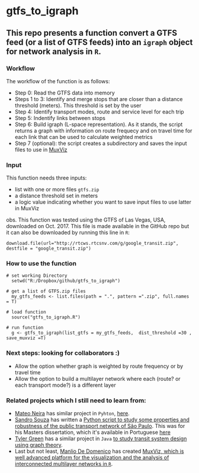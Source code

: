 # gtfs_to_igraph

## This repo presents a function convert a GTFS feed (or a list of GTFS feeds) into an `igraph` object for network analysis in `R`.


### Workflow
The workflow of the function is as follows:
 - Step 0: Read the GTFS data into memory
 - Steps 1 to 3: Identify and merge stops that are closer than a distance threshold (meters). This threshold is set by the user
 - Step 4: Identify transport modes, route and service level for each trip
 - Step 5: Indentify links between stops
 - Step 6: Build igraph (L-space representation). As it stands, the script returns a graph with information on route frequecy and on travel time for each link that can be used to calculate weighted metrics 
 - Step 7 (optional): the script creates a subdirectory and saves the input files to use in [MuxViz](https://github.com/manlius/muxViz)



### Input
This function needs three inputs: 
 - list with one or more files `gtfs.zip`
 - a distance threshold set in meters
 - a logic value indicating whether you want to save input files to use latter in MuxViz

obs. This function was tested using the GTFS of Las Vegas, USA, downloaded on Oct. 2017. This file is made available in the GitHub repo but it can also be downloaded by running this line in `R`: 

`download.file(url="http://rtcws.rtcsnv.com/g/google_transit.zip", destfile = "google_transit.zip")`


### How to use the function
```
# set working Directory
  setwd("R:/Dropbox/github/gtfs_to_igraph")

# get a list of GTFS.zip files
  my_gtfs_feeds <- list.files(path = ".", pattern =".zip", full.names = T)

# load function
  source("gtfs_to_igraph.R")

# run function
  g <- gtfs_to_igraph(list_gtfs = my_gtfs_feeds,  dist_threshold =30 , save_muxviz =T)
```


### Next steps: looking for collaborators :)
 - Allow the option whether graph is weighted by route frequency or by travel time
 - Allow the option to build a multilayer network where each (route? or each transport mode?) is a different layer


### Related projects which I still need to learn from:

  - [Mateo Neira](https://mateoneira.github.io/) has similar project in `Pyhton`, [here](https://mateoneira.github.io//transport_networks/).
 - [Sandro Souza](https://twitter.com/sandrofsousa) has written a [Python script to study some properties and robustness of the public transport network of São Paulo](https://github.com/sandrofsousa/PTN). This was for his Masters dissertation, which it's available in Portuguese [here](https://www.researchgate.net/publication/304946197_Estudo_das_propriedades_e_robustez_da_rede_de_transporte_publico_de_Sao_Paulo)
 - [Tyler Green](http://www.tyleragreen.com/) has a similar project in `Java` [to study transit system design using graph theory](https://github.com/tyleragreen/gtfs-graph).
 - Last but not least, [Manlio De Domenico](http://deim.urv.cat/~manlio.dedomenico/index.php) has created [MuxViz, which is well advanced platform for the visualization and the analysis of interconnected multilayer networks in `R`](https://github.com/manlius/muxViz).
